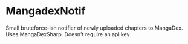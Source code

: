 # MangadexNotif

Small bruteforce-ish notifier of newly uploaded chapters to MangaDex. Uses MangaDexSharp. Doesn't require an api key
